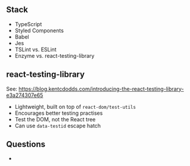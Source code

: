 ## Stack

- TypeScript
- Styled Components
- Babel
- Jes
- TSLint vs. ESLint
- Enzyme vs. react-testing-library

## react-testing-library

See: https://blog.kentcdodds.com/introducing-the-react-testing-library-e3a274307e65

- Lightweight, built on top of `react-dom/test-utils`
- Encourages better testing practises
- Test the DOM, not the React tree
- Can use `data-testid` escape hatch

## Questions

- 